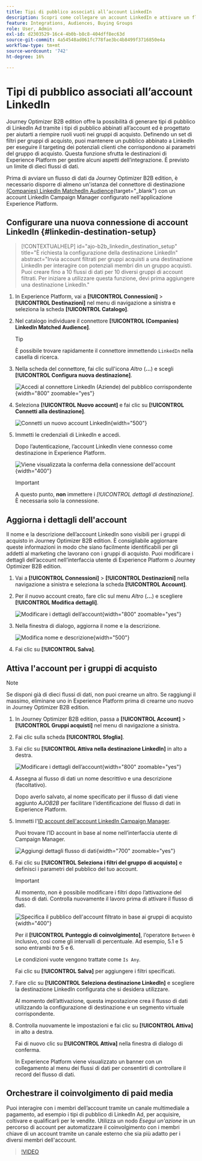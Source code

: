 ```yaml
---
title: Tipi di pubblico associati all’account LinkedIn
description: Scopri come collegare un account LinkedIn e attivare un flusso di dati per i gruppi di acquisto.
feature: Integrations, Audiences, Buying Groups
role: User, Admin
exl-id: d2303529-16c4-4b0b-b8c8-404dff8ec63d
source-git-commit: 4a54548ad061fc778fae3bc4b8499f3716850e4a
workflow-type: tm+mt
source-wordcount: '742'
ht-degree: 16%

---
```


# Tipi di pubblico associati all’account LinkedIn

Journey Optimizer B2B edition offre la possibilità di generare tipi di pubblico di LinkedIn Ad tramite i tipi di pubblico abbinati all’account ed è progettato per aiutarti a riempire ruoli vuoti nei gruppi di acquisto. Definendo un set di filtri per gruppi di acquisto, puoi mantenere un pubblico abbinato a LinkedIn per eseguire il targeting dei potenziali clienti che corrispondono ai parametri del gruppo di acquisto. Questa funzione sfrutta le destinazioni di Experience Platform per gestire alcuni aspetti dell’integrazione. È previsto un limite di dieci flussi di dati.

Prima di avviare un flusso di dati da Journey Optimizer B2B edition, è necessario disporre di almeno un&#39;istanza del connettore di destinazione [(Companies) LinkedIn MatchedIn Audience](https://experienceleague.adobe.com/it/docs/experience-platform/destinations/catalog/social/linkedin#connect){target="_blank"} con un account LinkedIn Campaign Manager configurato nell&#39;applicazione Experience Platform.

## Configurare una nuova connessione di account LinkedIn {#linkedin-destination-setup}

>[!CONTEXTUALHELP]
>id="ajo-b2b_linkedin_destination_setup"
>title="È richiesta la configurazione della destinazione LinkedIn"
>abstract="Invia account filtrati per gruppi acquisti a una destinazione LinkedIn per interagire con potenziali membri din un gruppo acquisti. Puoi creare fino a 10 flussi di dati per 10 diversi gruppi di account filtrati. Per iniziare a utilizzare questa funzione, devi prima aggiungere una destinazione LinkedIn."

1. In Experience Platform, vai a **[!UICONTROL Connessioni]** > **[!UICONTROL Destinazioni]** nel menu di navigazione a sinistra e seleziona la scheda **[!UICONTROL Catalogo]**.

1. Nel catalogo individuare il connettore **[!UICONTROL (Companies) LinkedIn Matched Audience]**.

   >[!TIP]
   >
   >È possibile trovare rapidamente il connettore immettendo `LinkedIn` nella casella di ricerca.

1. Nella scheda del connettore, fai clic sull&#39;icona _Altro_ (**...**) e scegli **[!UICONTROL Configura nuova destinazione]**.

   ![Accedi al connettore LinkedIn (Aziende) del pubblico corrispondente](./assets/aep-destinations-catalog-linkedin.png){width="800" zoomable="yes"}

1. Seleziona **[!UICONTROL Nuovo account]** e fai clic su **[!UICONTROL Connetti alla destinazione]**.

   ![Connetti un nuovo account LinkedIn](./assets/aep-destinations-catalog-linkedin-new-account.png){width="500"}

1. Immetti le credenziali di LinkedIn e accedi.

   Dopo l’autenticazione, l’account LinkedIn viene connesso come destinazione in Experience Platform.

   ![Viene visualizzata la conferma della connessione dell&#39;account](./assets/aep-destinations-catalog-linkedin-connected.png){width="400"}

   >[!IMPORTANT]
   >
   >A questo punto, **non** immettere i _[!UICONTROL dettagli di destinazione]_. È necessaria solo la connessione.

## Aggiorna i dettagli dell&#39;account

Il nome e la descrizione dell’account LinkedIn sono visibili per i gruppi di acquisto in Journey Optimizer B2B edition. È consigliabile aggiornare queste informazioni in modo che siano facilmente identificabili per gli addetti al marketing che lavorano con i gruppi di acquisto. Puoi modificare i dettagli dell’account nell’interfaccia utente di Experience Platform o Journey Optimizer B2B edition.

1. Vai a **[!UICONTROL Connessioni]** > **[!UICONTROL Destinazioni]** nella navigazione a sinistra e seleziona la scheda **[!UICONTROL Account]**.

1. Per il nuovo account creato, fare clic sul menu _Altro_ (**...**) e scegliere **[!UICONTROL Modifica dettagli]**.

   ![Modificare i dettagli dell’account](./assets/aep-destinations-accounts-edit-details.png){width="800" zoomable="yes"}

1. Nella finestra di dialogo, aggiorna il nome e la descrizione.

   ![Modifica nome e descrizione](./assets/destinations-linkedin-account-edit-details-dialog.png){width="500"}

1. Fai clic su **[!UICONTROL Salva]**.

## Attiva l&#39;account per i gruppi di acquisto

>[!NOTE]
>
>Se disponi già di dieci flussi di dati, non puoi crearne un altro. Se raggiungi il massimo, eliminane uno in Experience Platform prima di crearne uno nuovo in Journey Optimizer B2B edition.

1. In Journey Optimizer B2B edition, passa a **[!UICONTROL Account]** > **[!UICONTROL Gruppi acquisti]** nel menu di navigazione a sinistra.

1. Fai clic sulla scheda **[!UICONTROL Sfoglia]**.

1. Fai clic su **[!UICONTROL Attiva nella destinazione LinkedIn]** in alto a destra.

   ![Modificare i dettagli dell’account](./assets/activate-linkedin-destination.png){width="800" zoomable="yes"}

1. Assegna al flusso di dati un nome descrittivo e una descrizione (facoltativo).

   Dopo averlo salvato, al nome specificato per il flusso di dati viene aggiunto _AJOB2B_ per facilitare l&#39;identificazione del flusso di dati in Experience Platform.

1. Immetti l&#39;[ID account dell&#39;account LinkedIn Campaign Manager](https://www.linkedin.com/help/lms/answer/a424270).

   Puoi trovare l’ID account in base al nome nell’interfaccia utente di Campaign Manager.

   ![Aggiungi dettagli flusso di dati](./assets/destinations-linkedin-activate-details.png){width="700" zoomable="yes"}

1. Fai clic su **[!UICONTROL Seleziona i filtri del gruppo di acquisto]** e definisci i parametri del pubblico del tuo account.

   >[!IMPORTANT]
   >
   >Al momento, non è possibile modificare i filtri dopo l’attivazione del flusso di dati. Controlla nuovamente il lavoro prima di attivare il flusso di dati.

   ![Specifica il pubblico dell&#39;account filtrato in base ai gruppi di acquisto](./assets/destinations-linkedin-activate-buying-group-filters.png){width="400"}

   Per il **[!UICONTROL Punteggio di coinvolgimento]**, l’operatore `Between` è inclusivo, così come gli intervalli di percentuale. Ad esempio, 5.1 e 5 sono entrambi _tra_ 5 e 6.

   Le condizioni vuote vengono trattate come `Is Any`.

   Fai clic su **[!UICONTROL Salva]** per aggiungere i filtri specificati.

1. Fare clic su **[!UICONTROL Seleziona destinazione LinkedIn]** e scegliere la destinazione LinkedIn configurata che si desidera utilizzare.

   Al momento dell’attivazione, questa impostazione crea il flusso di dati utilizzando la configurazione di destinazione e un segmento virtuale corrispondente.

1. Controlla nuovamente le impostazioni e fai clic su **[!UICONTROL Attiva]** in alto a destra.

   Fai di nuovo clic su **[!UICONTROL Attiva]** nella finestra di dialogo di conferma.

   In Experience Platform viene visualizzato un banner con un collegamento al menu dei flussi di dati per consentirti di controllare il record del flusso di dati.

## Orchestrare il coinvolgimento di paid media

Puoi interagire con i membri dell’account tramite un canale multimediale a pagamento, ad esempio i tipi di pubblico di LinkedIn Ad, per acquisire, coltivare e qualificarli per le vendite. Utilizza un nodo _Esegui un&#39;azione_ in un percorso di account per automatizzare il coinvolgimento con i membri chiave di un account tramite un canale esterno che sia più adatto per i diversi membri dell&#39;account.

>[!VIDEO](https://video.tv.adobe.com/v/3448680/?learn=on&captions=ita)